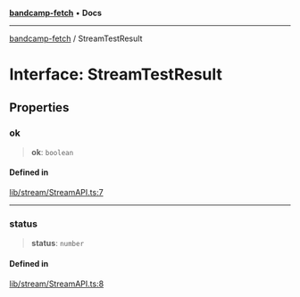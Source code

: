 [**bandcamp-fetch**](../README.md) • **Docs**

***

[bandcamp-fetch](../README.md) / StreamTestResult

# Interface: StreamTestResult

## Properties

### ok

> **ok**: `boolean`

#### Defined in

[lib/stream/StreamAPI.ts:7](https://github.com/patrickkfkan/bandcamp-fetch/blob/e4cb82348d4aab387354625a2433077d57362f73/src/lib/stream/StreamAPI.ts#L7)

***

### status

> **status**: `number`

#### Defined in

[lib/stream/StreamAPI.ts:8](https://github.com/patrickkfkan/bandcamp-fetch/blob/e4cb82348d4aab387354625a2433077d57362f73/src/lib/stream/StreamAPI.ts#L8)
